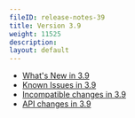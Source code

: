 ```yaml
---
fileID: release-notes-39
title: Version 3.9
weight: 11525
description: 
layout: default
---
```

- [What's New in 3.9](release-notes-new-features39)
- [Known Issues in 3.9](release-notes-known-issues39)
- [Incompatible changes in 3.9](release-notes-upgrading-changes39)
- [API changes in 3.9](release-notes-api-changes39)
